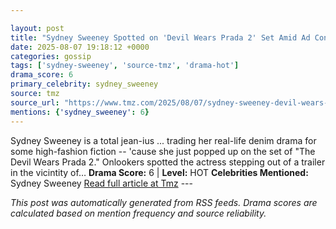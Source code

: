 ```yaml
---

layout: post
title: "Sydney Sweeney Spotted on 'Devil Wears Prada 2' Set Amid Ad Controversy"
date: 2025-08-07 19:18:12 +0000
categories: gossip
tags: ['sydney-sweeney', 'source-tmz', 'drama-hot']
drama_score: 6
primary_celebrity: sydney_sweeney
source: tmz
source_url: "https://www.tmz.com/2025/08/07/sydney-sweeney-devil-wears-prada-2-set-nyc/"
mentions: {'sydney_sweeney': 6}
---
```


Sydney Sweeney is a total jean-ius ... trading her real-life denim drama for some high-fashion fiction -- 'cause she just popped up on the set of "The Devil Wears Prada 2." Onlookers spotted the actress stepping out of a trailer in the vicintity of… **Drama Score:** 6 | **Level:** HOT **Celebrities Mentioned:** Sydney Sweeney [Read full article at Tmz](https://www.tmz.com/2025/08/07/sydney-sweeney-devil-wears-prada-2-set-nyc/) --- 

*This post was automatically generated from RSS feeds. Drama scores are calculated based on mention frequency and source reliability.*